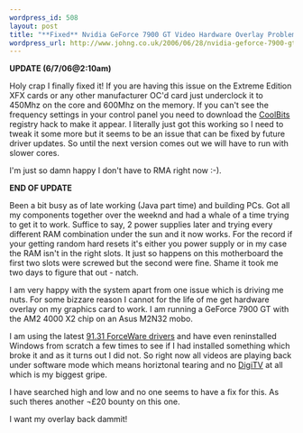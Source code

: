 ```yaml
--- 
wordpress_id: 508
layout: post
title: "**Fixed** Nvidia GeForce 7900 GT Video Hardware Overlay Problem"
wordpress_url: http://www.johng.co.uk/2006/06/28/nvidia-geforce-7900-gt-video-hardware-overlay-problem-broken/
---
```

<strong>UPDATE (6/7/06@2:10am)</strong>

Holy crap I finally fixed it! If you are having this issue on the Extreme Edition XFX cards or any other manufacturer OC'd card just underclock it to 450Mhz on the core and 600Mhz on the memory. If you can't see the frequency settings in your control panel you need to download the <a href="http://www.overclockers.com.au/techstuff/a_coolbits/">CoolBits</a> registry hack to make it appear. I literally just got this working so I need to tweak it some more but it seems to be an issue that can be fixed by future driver updates. So until the next version comes out we will have to run with slower cores.

I'm just so damn happy I don't have to RMA right now :-).

<strong>END OF UPDATE</strong>

Been a bit busy as of late working (Java part time) and building PCs. Got all my components together over the weeknd and had a whale of a time trying to get it to work. Suffice to say, 2 power supplies later and trying every different RAM combination under the sun and it now works. For the record if your getting random hard resets it's either you power supply or in my case the RAM isn't in the right slots. It just so happens on this motherboard the first two slots were screwed but the second were fine. Shame it took me two days to figure that out - natch.

I am very happy with the system apart from one issue which is driving me nuts. For some bizzare reason I cannot for the life of me get hardware overlay on my graphics card to work. I am running a GeForce 7900 GT with the AM2 4000 X2 chip on an Asus M2N32 mobo.

I am using the latest <a href="http://www.nvidia.co.uk/object/winxp_2k_91.31_uk.html">91.31 ForceWare drivers</a> and have even reninstalled Windows from scratch a few times to see if I had installed something which broke it and as it turns out I did not. So right now all videos are playing back under software mode which means horiztonal tearing and no <a href="http://www.nebula-electronics.com/information/info.asp?Code=0003">DigiTV</a> at all which is my biggest gripe.

I have searched high and low and no one seems to have a fix for this. As such theres another ¬£20 bounty on this one.

I want my overlay back dammit!
